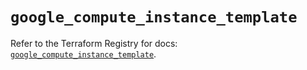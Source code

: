 # `google_compute_instance_template`

Refer to the Terraform Registry for docs: [`google_compute_instance_template`](https://registry.terraform.io/providers/hashicorp/google/5.20.0/docs/resources/compute_instance_template).
